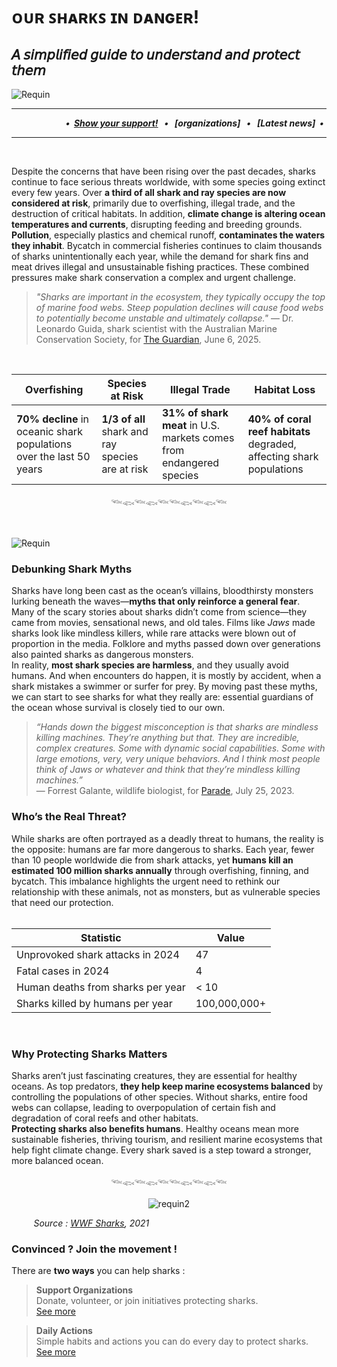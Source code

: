 # **ᴏᴜʀ ꜱʜᴀʀᴋꜱ ɪɴ ᴅᴀɴɢᴇʀ!**
## 𝘈 𝘴𝘪𝘮𝘱𝘭𝘪𝘧𝘪𝘦𝘥 𝘨𝘶𝘪𝘥𝘦 𝘵𝘰 𝘶𝘯𝘥𝘦𝘳𝘴𝘵𝘢𝘯𝘥 𝘢𝘯𝘥 𝘱𝘳𝘰𝘵𝘦𝘤𝘵 𝘵𝘩𝘦𝘮

![Requin](https://github.com/user-attachments/assets/1da6f5a5-2547-4b2d-9364-660c7aafa13d)

----
  
                      ***•  [Show your support!](support.md)   •   [organizations]   •   [Latest news]  •***

----

<br>

Despite the concerns that have been rising over the past decades, sharks continue to face serious threats worldwide, with some species going extinct every few years. Over **a third of all shark and ray species are now considered at risk**, primarily due to overfishing, illegal trade, and the destruction of critical habitats. In addition, **climate change is altering ocean temperatures and currents**, disrupting feeding and breeding grounds. **Pollution**, especially plastics and chemical runoff, **contaminates the waters they inhabit**. Bycatch in commercial fisheries continues to claim thousands of sharks unintentionally each year, while the demand for shark fins and meat drives illegal and unsustainable fishing practices. These combined pressures make shark conservation a complex and urgent challenge.

> *"Sharks are important in the ecosystem, they typically occupy the top of marine food webs. Steep population declines will cause food webs to potentially become unstable and ultimately collapse."*
— Dr. Leonardo Guida, shark scientist with the Australian Marine Conservation Society, for [The Guardian](https://www.theguardian.com/environment/2025/jun/06/endangered-sharks-being-killed-at-alarming-levels-in-pacific-greenpeace-claims-after-cutting-20km-of-vessels-longline-ntwnfb), June 6, 2025.

<br>

| Overfishing | Species at Risk | Illegal Trade | Habitat Loss |
|----------------|-----------------|----------------|----------------|
| **70% decline** in oceanic shark populations over the last 50 years | **1/3 of all** shark and ray species are at risk | **31% of shark meat** in U.S. markets comes from endangered species | **40% of coral reef habitats** degraded, affecting shark populations |

<div align="center">
  
𓆝𓆟𓆝𓆟𓆝𓆝𓆟𓆝𓆟𓆝
</div>
<br>

![Requin](https://github.com/user-attachments/assets/38f331a0-947b-47a2-8e63-a334311ff8c0)


### Debunking Shark Myths  
Sharks have long been cast as the ocean’s villains, bloodthirsty monsters lurking beneath the waves—**myths that only reinforce a general fear**.  
Many of the scary stories about sharks didn’t come from science—they came from movies, sensational news, and old tales. Films like _Jaws_ made sharks look like mindless killers, while rare attacks were blown out of proportion in the media. Folklore and myths passed down over generations also painted sharks as dangerous monsters.  
In reality, **most shark species are harmless**, and they usually avoid humans. And when encounters do happen, it is mostly by accident, when a shark mistakes a swimmer or surfer for prey.
By moving past these myths, we can start to see sharks for what they really are: essential guardians of the ocean whose survival is closely tied to our own.

> *“Hands down the biggest misconception is that sharks are mindless killing machines. They’re anything but that. They are incredible, complex creatures. Some with dynamic social capabilities. Some with large emotions, very, very unique behaviors. And I think most people think of Jaws or whatever and think that they’re mindless killing machines.”*  
— Forrest Galante, wildlife biologist, for [Parade](https://parade.com/entertainment/shark-week-scientists-best-worst-shark-movies?), July 25, 2023.


### Who’s the Real Threat?  
While sharks are often portrayed as a deadly threat to humans, the reality is the opposite: humans are far more dangerous to sharks. Each year, fewer than 10 people worldwide die from shark attacks, yet **humans kill an estimated 100 million sharks annually** through overfishing, finning, and bycatch. This imbalance highlights the urgent need to rethink our relationship with these animals, not as monsters, but as vulnerable species that need our protection.  
<br>

| Statistic | Value |
|-----------|-------|
| Unprovoked shark attacks in 2024 | 47 |
| Fatal cases in 2024 | 4 |
| Human deaths from sharks per year | < 10 |
| Sharks killed by humans per year | 100,000,000+ |
<br>

### Why Protecting Sharks Matters   
Sharks aren’t just fascinating creatures, they are essential for healthy oceans. As top predators, **they help keep marine ecosystems balanced** by controlling the populations of other species. Without sharks, entire food webs can collapse, leading to overpopulation of certain fish and degradation of coral reefs and other habitats.  
**Protecting sharks also benefits humans**. Healthy oceans mean more sustainable fisheries, thriving tourism, and resilient marine ecosystems that help fight climate change. Every shark saved is a step toward a stronger, more balanced ocean.

<div align="center">
  
𓆝𓆟𓆝𓆟𓆝𓆝𓆟𓆝𓆟𓆝
</div>

<div align="center">

![requin2](https://github.com/user-attachments/assets/18dff366-0fb9-46f0-9275-bc9a31c18c69)
</div>

         *Source : [WWF Sharks](https://sharks.panda.org/news-blogs-updates/latest-news/our-2020-2021-shark-and-ray-conservation-highlights), 2021*

### Convinced ? Join the movement !

There are **two ways** you can help sharks :

> **Support Organizations**  
> Donate, volunteer, or join initiatives protecting sharks.  
> [See more](organizations.md)

> **Daily Actions**  
> Simple habits and actions you can do every day to protect sharks.  
> [See more](support.md)
